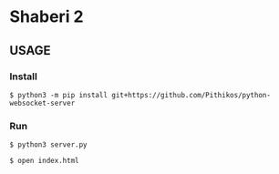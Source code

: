# Shaberi 2

## USAGE

### Install

```
$ python3 -m pip install git+https://github.com/Pithikos/python-websocket-server
```

### Run

```
$ python3 server.py
```

```
$ open index.html
```
